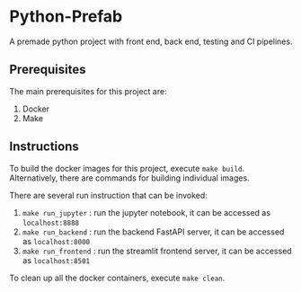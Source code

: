 # Python-Prefab
A premade python project with front end, back end, testing and CI pipelines.

## Prerequisites
The main prerequisites for this project are:

1. Docker
2. Make


## Instructions

To build the docker images for this project, execute `make build`. Alternatively, there are commands for building individual images.

There are several run instruction that can be invoked:
1. `make run_jupyter` : run the jupyter notebook, it can be accessed as `localhost:8888`
2. `make run_backend` : run the backend FastAPI server, it can be accessed as `localhost:8000`
3. `make run_frontend` : run the streamlit frontend server, it can be accessed as `localhost:8501`

To clean up all the docker containers, execute `make clean`.